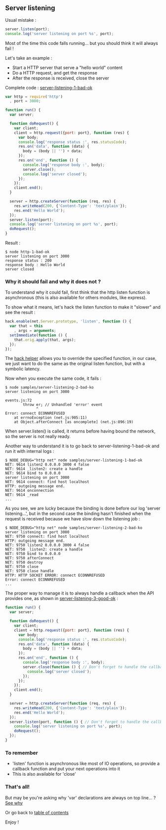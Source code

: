 ## Server listening

Usual mistake :

```javascript
server.listen(port);
console.log('server listening on port %s', port);
```

Most of the time this code falls running... but you should think it will always fail !

Let's take an example :

- Start a HTTP server that serve a "hello world" content
- Do a HTTP request, and get the response
- After the response is received, close the server

Complete code : [server-listening-1-bad-ok](https://github.com/openhoat/node-design/blob/master/samples/server-listening-1-bad-ok.js)

```javascript
var http = require('http')
  , port = 3000;

function run() {
  var server;

  function doRequest() {
    var client;
    client = http.request({port: port}, function (res) {
      var body;
      console.log('response status :', res.statusCode);
      res.on('data', function (data) {
        body = (body || '') + data;
      });
      res.on('end', function () {
        console.log('response body :', body);
        server.close();
        console.log('server closed');
      });
    });
    client.end();
  }

  server = http.createServer(function (req, res) {
    res.writeHead(200, {'Content-Type': 'text/plain'});
    res.end('Hello World');
  });
  server.listen(port);
  console.log('server listening on port %s', port);
  doRequest();
}
```

Result :

```
$ node http-1-bad-ok
server listening on port 3000
response status : 200
response body : Hello World
server closed
```

### Why it should fail and why it does not ?

To understand why it could fail, first think that the http listen function is asynchronous (this is also available for others modules, like express).

To show what it means, let's hack the listen function to make it "slower" and see the result :

```javascript
hack.enable(net.Server.prototype, 'listen', function () {
  var that = this
    , args = arguments;
  setImmediate(function () {
    that.orig.apply(that, args);
  });
});
```

The [hack helper](https://github.com/openhoat/node-design/blob/master/lib/hack.js) allows you to override the specified function, in our case, we just want to do the same as the original listen function, but with a symbolic latency.

Now when you execute the same code, it fails :

```
$ node samples/server-listening-2-bad-ko
server listening on port 3000

events.js:72
        throw er; // Unhandled 'error' event
              ^
Error: connect ECONNREFUSED
    at errnoException (net.js:905:11)
    at Object.afterConnect [as oncomplete] (net.js:896:19)
```

When server.listen() is called, it returns before having bound the network, so the server is not really ready.

Another way to understand it is to go back to server-listening-1-bad-ok and run it with internal logs :

```
$ NODE_DEBUG="http net" node samples/server-listening-1-bad-ok
NET: 9614 listen2 0.0.0.0 3000 4 false
NET: 9614 _listen2: create a handle
NET: 9614 bind to 0.0.0.0
server listening on port 3000
NET: 9614 connect: find host localhost
HTTP: outgoing message end.
NET: 9614 onconnection
NET: 9614 _read
...
```

As you see, we are lucky because the binding is done before our log 'server listening...', but in the second case the binding hasn't finished when the request is received because we have slow down the listening job :

```
$ NODE_DEBUG="http net" node samples/server-listening-2-bad-ko
server listening on port 3000
NET: 9750 connect: find host localhost
HTTP: outgoing message end.
NET: 9750 listen2 0.0.0.0 3000 4 false
NET: 9750 _listen2: create a handle
NET: 9750 bind to 0.0.0.0
NET: 9750 afterConnect
NET: 9750 destroy
NET: 9750 close
NET: 9750 close handle
HTTP: HTTP SOCKET ERROR: connect ECONNREFUSED
Error: connect ECONNREFUSED
...
```

The proper way to manage it is to always handle a callback when the API provides one, as shown in [server-listening-3-good-ok](https://github.com/openhoat/node-design/blob/master/samples/server-listening-3-good-ok.js) :

```javascript
function run() {
  var server;

  function doRequest() {
    var client;
    client = http.request({port: port}, function (res) {
      var body;
      console.log('response status :', res.statusCode);
      res.on('data', function (data) {
        body = (body || '') + data;
      });
      res.on('end', function () {
        console.log('response body :', body);
        server.close(function () { // Don't forget to handle the callback!
          console.log('server closed');
        });
      });
    });
    client.end();
  }

  server = http.createServer(function (req, res) {
    res.writeHead(200, {'Content-Type': 'text/plain'});
    res.end('Hello World');
  });
  server.listen(port, function () { // Don't forget to handle the callback!
    console.log('server listening on port %s', port);
    doRequest();
  });
}
```

### To remember

- 'listen' function is asynchronous like most of IO operations, so provide a callback function and put your next operations into it
- This is also available for 'close'

### That's all!

But may be you're asking why 'var' declarations are always on top line... ? [See why](var-location.md)

Or go back to [table of contents](README.md)

Enjoy !